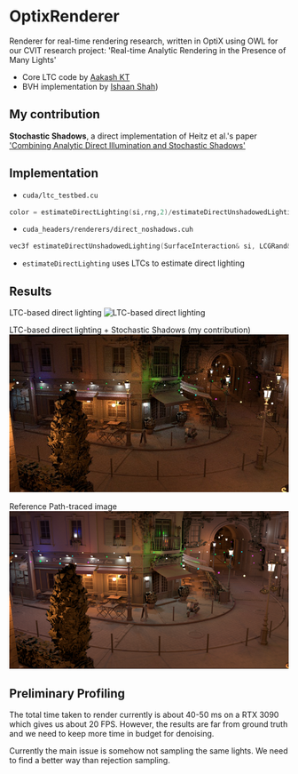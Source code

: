 # OptixRenderer
Renderer for real-time rendering research, written in OptiX using OWL for our CVIT research project: 'Real-time Analytic Rendering in the Presence of Many Lights'

- Core LTC code by [Aakash KT](aakashkt.github.io)
- BVH implementation by [Ishaan Shah](ishaanshah.github.io))  


## My contribution
**Stochastic Shadows**, a direct implementation of Heitz et al.'s paper ['Combining Analytic Direct Illumination and Stochastic Shadows'](https://research.nvidia.com/publication/2018-05_combining-analytic-direct-illumination-and-stochastic-shadows)


## Implementation
- `cuda/ltc_testbed.cu`
```cpp
color = estimateDirectLighting(si,rng,2)/estimateDirectUnshadowedLighting(si, rng, 2);
``` 
- `cuda_headers/renderers/direct_noshadows.cuh`
```cpp
vec3f estimateDirectUnshadowedLighting(SurfaceInteraction& si, LCGRand& rng, int type)
```
- `estimateDirectLighting` uses LTCs to estimate direct lighting

## Results

LTC-based direct lighting 
![LTC-based direct lighting](results/LTC_LBVH_Bloom.png)

LTC-based direct lighting + Stochastic Shadows (my contribution)
![LTC-based direct lighting + Stochastic Shadows](results/LTC+StochasticShadows.png)

Reference Path-traced image 
![Reference Path-traced image](results/reference.png)

## Preliminary Profiling
The total time taken to render currently is about 40-50 ms on a RTX 3090 which gives us about 20 FPS. However, the results are far from ground truth and we need to keep more time in budget for denoising. 

Currently the main issue is somehow not sampling the same lights. We need to find a better way than rejection sampling.



